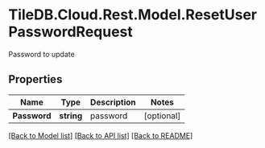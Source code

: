 # TileDB.Cloud.Rest.Model.ResetUserPasswordRequest
Password to update

## Properties

Name | Type | Description | Notes
------------ | ------------- | ------------- | -------------
**Password** | **string** | password | [optional] 

[[Back to Model list]](../README.md#documentation-for-models) [[Back to API list]](../README.md#documentation-for-api-endpoints) [[Back to README]](../README.md)

